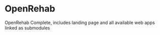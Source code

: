 # OpenRehab
OpenRehab Complete, includes landing page and all available web apps linked as submodules

